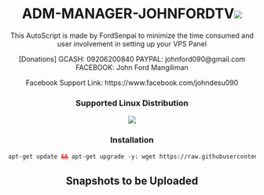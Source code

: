 <h1 align="center">ADM-MANAGER-JOHNFORDTV<img src="https://img.shields.io/badge/Version-2.0.1-blue.svg"></h1>

<p align="center">This AutoScript is made by FordSenpai to minimize the time consumed and user involvement in setting up your VPS Panel</p>
<p align="center">[Donations] GCASH: 09206200840 PAYPAL: johnford090@gmail.com FACEBOOK: John Ford Mangiliman</p>
<p align="center">Facebook Support Link: https://www.facebook.com/johndesu090</p>

<h3 align="center">Supported Linux Distribution</h3>
<p align="center">
  <a><img src="https://img.shields.io/badge/Support-Ubuntu%214-red.svg"></a>
  

<h3 align="center">Installation</h3>

  ```html
apt-get update && apt-get upgrade -y: wget https://raw.githubusercontent.com/johndesu090/ADM-MANAGER-JOHNFORDTV/master/adm.sh; chmod 777 adm.sh* && ./adm.sh*
  ```
  
<h2 align="center">Snapshots to be Uploaded</h2>

